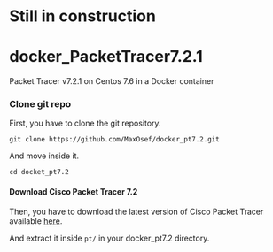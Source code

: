 # Still in construction

# docker_PacketTracer7.2.1
Packet Tracer v7.2.1 on Centos 7.6 in a Docker container


### Clone git repo
First, you have to clone the git repository.
```
git clone https://github.com/MaxOsef/docker_pt7.2.git
```
And move inside it.
```
cd docket_pt7.2
```


#### Download Cisco Packet Tracer 7.2
Then, you have to download the latest version of Cisco Packet Tracer available <a href=https://www.netacad.com/documents/301287/657402203/Packet+Tracer+7.2.1+for+Linux+64+bit.tar.gz/f224771f-54ce-42b6-bcd2-05a98c265cdb>here</a>.

And extract it inside `pt/` in your docker_pt7.2 directory.


